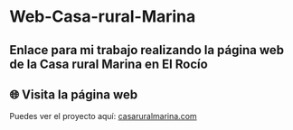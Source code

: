 # Web-Casa-rural-Marina
Enlace para mi trabajo realizando la página web de la Casa rural Marina en El Rocío 
---
## 🌐 Visita la página web

Puedes ver el proyecto aquí: [casaruralmarina.com](https://casaruralmarina.com)
